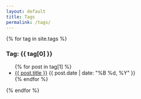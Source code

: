 ```yaml
---
layout: default
title: Tags
permalink: /tags/
---
```


{% for tag in site.tags %}
  <h3 id="{{ tag[0] }}">Tag: {{ tag[0] }}</h3>
  <ul>
  {% for post in tag[1] %}
    <li>
      <a href="{{ post.url | relative_url }}">{{ post.title }}</a>
      <span>{{ post.date | date: "%B %d, %Y" }}</span>
    </li>
  {% endfor %}
  </ul>
{% endfor %}